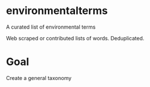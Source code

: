 # environmentalterms
A curated list of environmental terms

Web scraped or contributed lists of words. Deduplicated. 

# Goal

Create a general taxonomy

